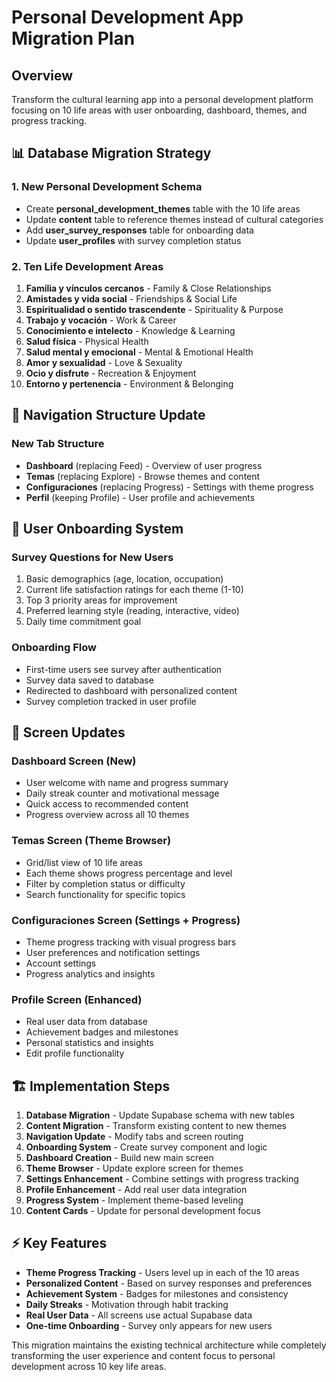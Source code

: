 # Personal Development App Migration Plan

## Overview
Transform the cultural learning app into a personal development platform focusing on 10 life areas with user onboarding, dashboard, themes, and progress tracking.

## 📊 Database Migration Strategy

### 1. New Personal Development Schema
- Create **personal_development_themes** table with the 10 life areas
- Update **content** table to reference themes instead of cultural categories
- Add **user_survey_responses** table for onboarding data
- Update **user_profiles** with survey completion status

### 2. Ten Life Development Areas
1. **Familia y vínculos cercanos** - Family & Close Relationships
2. **Amistades y vida social** - Friendships & Social Life  
3. **Espiritualidad o sentido trascendente** - Spirituality & Purpose
4. **Trabajo y vocación** - Work & Career
5. **Conocimiento e intelecto** - Knowledge & Learning
6. **Salud física** - Physical Health
7. **Salud mental y emocional** - Mental & Emotional Health
8. **Amor y sexualidad** - Love & Sexuality
9. **Ocio y disfrute** - Recreation & Enjoyment
10. **Entorno y pertenencia** - Environment & Belonging

## 🎯 Navigation Structure Update

### New Tab Structure
- **Dashboard** (replacing Feed) - Overview of user progress
- **Temas** (replacing Explore) - Browse themes and content
- **Configuraciones** (replacing Progress) - Settings with theme progress
- **Perfil** (keeping Profile) - User profile and achievements

## 🚀 User Onboarding System

### Survey Questions for New Users
1. Basic demographics (age, location, occupation)
2. Current life satisfaction ratings for each theme (1-10)
3. Top 3 priority areas for improvement
4. Preferred learning style (reading, interactive, video)
5. Daily time commitment goal

### Onboarding Flow
- First-time users see survey after authentication
- Survey data saved to database
- Redirected to dashboard with personalized content
- Survey completion tracked in user profile

## 📱 Screen Updates

### Dashboard Screen (New)
- User welcome with name and progress summary
- Daily streak counter and motivational message
- Quick access to recommended content
- Progress overview across all 10 themes

### Temas Screen (Theme Browser)
- Grid/list view of 10 life areas
- Each theme shows progress percentage and level
- Filter by completion status or difficulty
- Search functionality for specific topics

### Configuraciones Screen (Settings + Progress)
- Theme progress tracking with visual progress bars
- User preferences and notification settings
- Account settings
- Progress analytics and insights

### Profile Screen (Enhanced)
- Real user data from database
- Achievement badges and milestones
- Personal statistics and insights
- Edit profile functionality

## 🏗️ Implementation Steps

1. **Database Migration** - Update Supabase schema with new tables
2. **Content Migration** - Transform existing content to new themes
3. **Navigation Update** - Modify tabs and screen routing
4. **Onboarding System** - Create survey component and logic
5. **Dashboard Creation** - Build new main screen
6. **Theme Browser** - Update explore screen for themes
7. **Settings Enhancement** - Combine settings with progress tracking
8. **Profile Enhancement** - Add real user data integration
9. **Progress System** - Implement theme-based leveling
10. **Content Cards** - Update for personal development focus

## ⚡ Key Features

- **Theme Progress Tracking** - Users level up in each of the 10 areas
- **Personalized Content** - Based on survey responses and preferences  
- **Achievement System** - Badges for milestones and consistency
- **Daily Streaks** - Motivation through habit tracking
- **Real User Data** - All screens use actual Supabase data
- **One-time Onboarding** - Survey only appears for new users

This migration maintains the existing technical architecture while completely transforming the user experience and content focus to personal development across 10 key life areas.